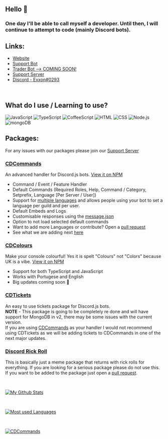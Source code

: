 ## Hello 👋
### One day I'll be able to call myself a developer. Until then, I will continue to attempt to code (mainly Discord bots).

## Links:

- [Website](https://creativedevelopments.org)  
- [Support Bot](https://discord.com/oauth2/authorize?client_id=792590833467654166&permissions=2118118527&redirect_uri=https%3A%2F%2Fcreativedevelopments.org&response_type=code&scope=bot%20identify%20applications.commands)  
- [Trader Bot --> COMING SOON!](https://www.youtube.com/watch?v=dQw4w9WgXcQ)  
- [Support Server](https://discord.gg/jUNbV5u)  
- [Discord - Exxon#0293](https://creativedevelopments.org)  

<br>

## What do I use / Learning to use?

<img alt="JavaScript" src="https://img.shields.io/badge/-JavaScript-edb200?style=for-the-badge&logo=javascript&logoColor=white" />
<img alt="TypeScript" src="https://img.shields.io/badge/-TypeScript-008FFF?style=for-the-badge&logo=typescript&logoColor=white" />
<img alt="CoffeeScript" src="https://img.shields.io/badge/-CoffeeScript-524B31?style=for-the-badge&logo=coffeescript&logoColor=white" />
<img alt="HTML" src="https://img.shields.io/badge/-HTML-E34F26?style=for-the-badge&logo=html5&logoColor=white" />
<img alt="CSS" src="https://img.shields.io/badge/-CSS-9B18BB?style=for-the-badge&logo=css3&logoColor=white" />
<img alt="Node.js" src="https://img.shields.io/badge/-Node.js-43853d?style=for-the-badge&logo=Node.js&logoColor=white" />
<img alt="mongoDB" src="https://img.shields.io/badge/-mongoDB-4fb23f?style=for-the-badge&logo=mongodb&logoColor=white" />

<br>

## Packages:
For any issues with our packages please join our [Support Server](https://discord.gg/jUNbV5u)

### [CDCommands](https://npmjs.com/cdcommands)
An advanced handler for Discord.js bots. [View it on NPM](https://npmjs.com/cdcommands)

- Command / Event / Feature Handler
- Default Commands (Required Roles, Help, Command / Category, Setprefix, Language [Per Server / User])
- Support for [multiple languages](https://github.com/CreativeDevelopments/CDCommands/blob/main/SUPPORTED_LANGS.md) and allows people using your bot to set a language per guild and per user.
- Default Embeds and Logs
- Customisable responses using the [message.json](https://github.com/CreativeDevelopments/CDCommands/blob/main/src/Base/message.json) 
- Option to not load selected default commands
- Want to add more Languages or contribute? Open a [pull request](https://github.com/CreativeDevelopments/CDCommands)
- See what we are adding next [here](https://github.com/CreativeDevelopments/CDCommands/blob/main/TODO.md)

### [CDColours](https://npmjs.com/cdcolours)
Make your console colourful! Yes it is spelt "Colours" not "Colors" because UK is a vibe. [View it on NPM](https://npmjs.com/cdcolours)

- Support for both TypeScript and JavaScript
- Works with Portugese and English
- Big updates coming soon 👀

### [CDTickets](https://npmjs.com/cdtickets)
An easy to use tickets package for Discord.js bots.   
**NOTE** - This package is going to be completely re done and will have support for MongoDB in v2, there may be some issues with the current version.  
If you are using [CDCommands](https://npmjs.com/cdcommands) as your handler I would not recommend using CDTickets as we will be adding tickets to CDCommands in one of the next major updates.

### [Discord Rick Roll](https://npmjs.com/discord-rick-roll)
This is basically just a meme package that returns with rick rolls for everything. If you are looking for a serious package please do not use this.   
If you want to be added to the package just open a [pull request](https://github.com/Exxonnnnnn/discord-rick-roll).

<br>

[![My Github Stats](https://github-readme-stats.vercel.app/api?username=exxonnnnnn&count_private=true&show_icons=true&theme=algolia)](https://discord.gg/jUNbV5u)

<br>

[![Most used Languages](https://github-readme-stats.vercel.app/api/top-langs/?username=exxonnnnnn&layout=compact&theme=algolia)](https://npmjs.com/cdcommands)

<br>

[![CDCommands](https://github-readme-stats.vercel.app/api/pin/?username=creativedevelopments&repo=cdcommands&theme=algolia)](https://github.com/creativedevelopments/cdcommands)

<!--
**Exxonnnnnn/Exxonnnnnn** is a ✨ _special_ ✨ repository because its `README.md` (this file) appears on your GitHub profile.

Here are some ideas to get you started:

- 🔭 I’m currently working on ...
- 🌱 I’m currently learning ...
- 👯 I’m looking to collaborate on ...
- 🤔 I’m looking for help with ...
- 💬 Ask me about ...
- 📫 How to reach me: ...
- 😄 Pronouns: ...
- ⚡ Fun fact: ...
-->

